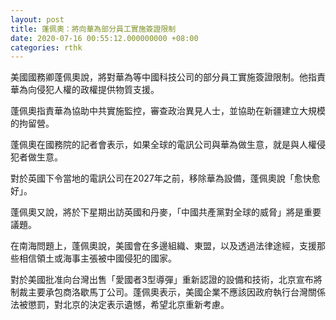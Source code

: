 ```yaml
---
layout: post
title: 蓬佩奧：將向華為部分員工實施簽證限制
date: 2020-07-16 00:55:12.000000000 +08:00
categories: rthk
---
```


美國國務卿蓬佩奧說，將對華為等中國科技公司的部分員工實施簽證限制。他指責華為向侵犯人權的政權提供物質支援。

蓬佩奧指責華為協助中共實施監控，審查政治異見人士，並協助在新疆建立大規模的拘留營。

蓬佩奧在國務院的記者會表示，如果全球的電訊公司與華為做生意，就是與人權侵犯者做生意。

對於英國下令當地的電訊公司在2027年之前，移除華為設備，蓬佩奧說「愈快愈好」。

蓬佩奧又說，將於下星期出訪英國和丹麥，「中國共產黨對全球的威脅」將是重要議題。

在南海問題上，蓬佩奧說，美國會在多邊組織、東盟，以及透過法律途經，支援那些相信領土或海事主張被中國侵犯的國家。

對於美國批准向台灣出售「愛國者3型導彈」重新認證的設備和技術，北京宣布將制裁主要承包商洛歇馬丁公司。蓬佩奧表示，美國企業不應該因政府執行台灣關係法被懲罰，對北京的決定表示遺憾，希望北京重新考慮。
